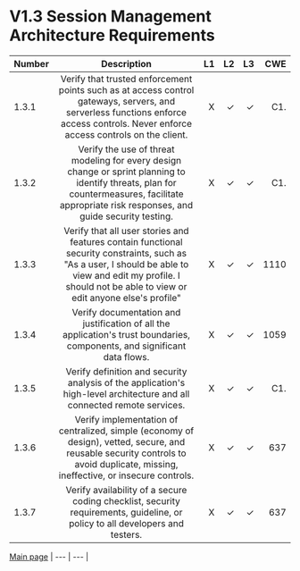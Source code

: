 # V1.3 Session Management Architecture Requirements


| Number       | Description     | L1    		| L2         | L3 		   | CWE		|
| :------------- | :----------: | -----------: | -----------:|-----------:| -----------:|
|  1.3.1 | Verify that trusted enforcement points such as at access control gateways, servers, and serverless functions enforce access controls. Never enforce access controls on the client.| X	 | ✓   | ✓   | C1. |
|  1.3.2 | Verify the use of threat modeling for every design change or sprint planning to identify threats, plan for countermeasures, facilitate appropriate risk responses, and guide security testing. | X	 | ✓   | ✓   | C1. |
|  1.3.3 | Verify that all user stories and features contain functional security constraints, such as "As a user, I should be able to view and edit my profile. I should not be able to view or edit anyone else's profile"| X	 | ✓   | ✓   | 1110 |
|  1.3.4 | Verify documentation and justification of all the application's trust boundaries, components, and significant data flows. | X	 | ✓   | ✓   | 1059 |
|  1.3.5 | Verify definition and security analysis of the application's high-level architecture and all connected remote services.| X	 | ✓   | ✓   | C1. |
|  1.3.6 | Verify implementation of centralized, simple (economy of design), vetted, secure, and reusable security controls to avoid duplicate, missing, ineffective, or insecure controls. | X	 | ✓   | ✓   | 637|
|  1.3.7 | Verify availability of a secure coding checklist, security requirements, guideline, or policy to all developers and testers. | X	 | ✓   | ✓   | 637 |


[Main page](../README.md) 
| --- | --- |
